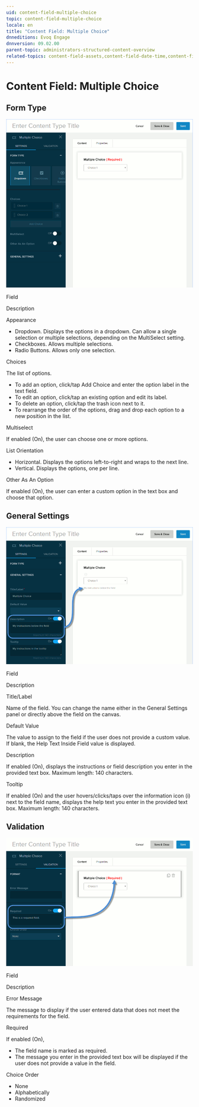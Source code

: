 ```yaml
---
uid: content-field-multiple-choice
topic: content-field-multiple-choice
locale: en
title: "Content Field: Multiple Choice"
dnneditions: Evoq Engage
dnnversion: 09.02.00
parent-topic: administrators-structured-content-overview
related-topics: content-field-assets,content-field-date-time,content-field-multi-line-text,content-field-number,content-field-reference-object,content-field-single-line-text,content-field-static-text
---
```


# Content Field: Multiple Choice

## Form Type

  

![Form Type for Multiple Choice field](/images/scr-ContentField-MultipleChoice-formtype.gif)

  

Field

Description

Appearance

*   Dropdown. Displays the options in a dropdown. Can allow a single selection or multiple selections, depending on the MultiSelect setting.
*   Checkboxes. Allows multiple selections.
*   Radio Buttons. Allows only one selection.

Choices

The list of options.

*   To add an option, click/tap Add Choice and enter the option label in the text field.
*   To edit an option, click/tap an existing option and edit its label.
*   To delete an option, click/tap the trash icon next to it.
*   To rearrange the order of the options, drag and drop each option to a new position in the list.

Multiselect

If enabled (On), the user can choose one or more options.

List Orientation

*   Horizontal. Displays the options left-to-right and wraps to the next line.
*   Vertical. Displays the options, one per line.

Other As An Option

If enabled (On), the user can enter a custom option in the text box and choose that option.

## General Settings

  

![General Settings for Multiple Choice field](/images/scr-ContentField-MultipleChoice-generalsettings.gif)

  

Field

Description

Title/Label

Name of the field. You can change the name either in the General Settings panel or directly above the field on the canvas.

Default Value

The value to assign to the field if the user does not provide a custom value. If blank, the Help Text Inside Field value is displayed.

Description

If enabled (On), displays the instructions or field description you enter in the provided text box. Maximum length: 140 characters.

Tooltip

If enabled (On) and the user hovers/clicks/taps over the information icon (i) next to the field name, displays the help text you enter in the provided text box. Maximum length: 140 characters.

## Validation

  

![Validation for Multiple Choice field](/images/scr-ContentField-MultipleChoice-validation.gif)

  

Field

Description

Error Message

The message to display if the user entered data that does not meet the requirements for the field.

Required

If enabled (On),

*   The field name is marked as required.
*   The message you enter in the provided text box will be displayed if the user does not provide a value in the field.

Choice Order

*   None
*   Alphabetically
*   Randomized